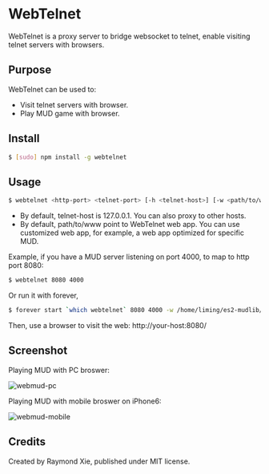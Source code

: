 # WebTelnet

WebTelnet is a proxy server to bridge websocket to telnet, enable visiting telnet servers with browsers.

## Purpose

WebTelnet can be used to:

* Visit telnet servers with browser.
* Play MUD game with browser.

## Install

```bash
$ [sudo] npm install -g webtelnet
```

## Usage

```bash
$ webtelnet <http-port> <telnet-port> [-h <telnet-host>] [-w <path/to/www>]
```

* By default, telnet-host is 127.0.0.1. You can also proxy to other hosts.
* By default, path/to/www point to WebTelnet web app. You can use customized web app, for example, a web app optimized for specific MUD.

Example, if you have a MUD server listening on port 4000, to map to http port 8080:

```bash
$ webtelnet 8080 4000
```

Or run it with forever,
```bash
$ forever start `which webtelnet` 8080 4000 -w /home/liming/es2-mudlib/www
```

Then, use a browser to visit the web: http://your-host:8080/

## Screenshot

Playing MUD with PC broswer:

![webmud-pc](https://github.com/mudchina/webtelnet/raw/master/docs/webmud-pc.jpg)

Playing MUD with mobile broswer on iPhone6:

![webmud-mobile](https://github.com/mudchina/webtelnet/raw/master/docs/webmud-ios.jpg)

## Credits

Created by Raymond Xie, published under MIT license.
